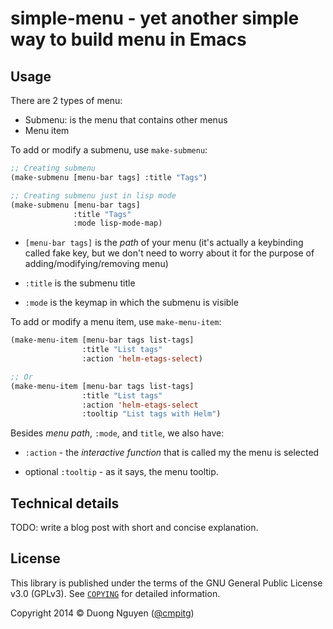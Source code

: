 # simple-menu - yet another simple way to build menu in Emacs #

## Usage ##

There are 2 types of menu:

* Submenu: is the menu that contains other menus
* Menu item

To add or modify a submenu, use `make-submenu`:

```lisp
;; Creating submenu
(make-submenu [menu-bar tags] :title "Tags")

;; Creating submenu just in lisp mode
(make-submenu [menu-bar tags]
              :title "Tags"
              :mode lisp-mode-map)
```

* `[menu-bar tags]` is the *path* of your menu (it's actually a keybinding
  called fake key, but we don't need to worry about it for the purpose of
  adding/modifying/removing menu)

* `:title` is the submenu title

* `:mode` is the keymap in which the submenu is visible

To add or modify a menu item, use `make-menu-item`:

```lisp
(make-menu-item [menu-bar tags list-tags]
                :title "List tags"
                :action 'helm-etags-select)

;; Or
(make-menu-item [menu-bar tags list-tags]
                :title "List tags"
                :action 'helm-etags-select
                :tooltip "List tags with Helm")
```

Besides *menu path*, `:mode`, and `title`, we also have:

* `:action` - the *interactive function* that is called my the menu is
  selected

* optional `:tooltip` - as it says, the menu tooltip.

## Technical details ##

TODO: write a blog post with short and concise explanation.

## License ##

This library is published under the terms of the GNU General Public License
v3.0 (GPLv3).  See [`COPYING`](/COPYING) for detailed information.

Copyright 2014 ©  Duong Nguyen ([@cmpitg](https://github.com/cmpitg/))
